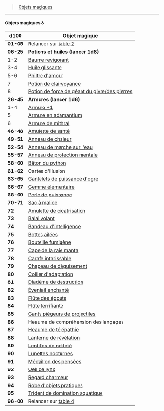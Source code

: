 ﻿---
!GenericItem
Id: magicitems_hd.md#objets-magiques-3
ParentLink: magicitems_hd.md#objets-magiques
Name: Objets magiques 3
ParentName: Objets magiques
NameLevel: 4
Attributes: {}
---
> [Objets magiques](hd_magicitems.md)

---

#### Objets magiques 3

|d100|Objet magique|
|---|---|
|**01-05**|Relancer sur [table 2](hd_magicitems_objets_magiques_2.md)|
|**06-25**|**Potions et huiles (lancer 1d8)**|
|1-2|[Baume revigorant](hd_magicitems_az_baume_revigorant.md)|
|3-4|[Huile glissante](hd_magicitems_az_huile_glissante.md)|
|5-6|[Philtre d'amour](hd_magicitems_az_philtre_damour.md)|
|7|[Potion de clairvoyance](hd_magicitems_az_potion_de_clairvoyance.md)|
|8|[Potion de force de géant du givre/des pierres](hd_magicitems_az_potion_de_force_de_geant.md)|
|**26-45**|**Armures (lancer 1d6)**|
|1-4|[Armure +1](hd_magicitems_az_armure_1_2_ou_3.md)|
|5|[Armure en adamantium](hd_magicitems_az_armure_en_adamantium.md)|
|6|[Armure de mithral](hd_magicitems_az_armure_de_mithral.md)|
|**46-48**|[Amulette de santé](hd_magicitems_az_amulette_de_sante.md)|
|**49-51**|[Anneau de chaleur](hd_magicitems_az_anneau_de_chaleur.md)|
|**52-54**|[Anneau de marche sur l'eau](hd_magicitems_az_anneau_de_marche_sur_leau.md)|
|**55-57**|[Anneau de protection mentale](hd_magicitems_az_anneau_de_protection_mentale.md)|
|**58-60**|[Bâton du python](hd_magicitems_az_baton_du_python.md)|
|**61-62**|[Cartes d'illusion](hd_magicitems_az_cartes_dillusion.md)|
|**63-65**|[Gantelets de puissance d'ogre](hd_magicitems_az_gantelets_de_puissance_dogre.md)|
|**66-67**|[Gemme élémentaire](hd_magicitems_az_gemme_elementaire.md)|
|**68-69**|[Perle de puissance](hd_magicitems_az_perle_de_puissance.md)|
|**70-71**|[Sac à malice](hd_magicitems_az_sac_a_malice.md)|
|**72**|[Amulette de cicatrisation](hd_magicitems_az_amulette_de_cicatrisation.md)|
|**73**|[Balai volant](hd_magicitems_az_balai_volant.md)|
|**74**|[Bandeau d'intelligence](hd_magicitems_az_bandeau_dintelligence.md)|
|**75**|[Bottes ailées](hd_magicitems_az_bottes_ailees.md)|
|**76**|[Bouteille fumigène](hd_magicitems_az_bouteille_fumigene.md)|
|**77**|[Cape de la raie manta](hd_magicitems_az_cape_de_la_raie_manta.md)|
|**78**|[Carafe intarissable](hd_magicitems_az_carafe_intarissable.md)|
|**79**|[Chapeau de déguisement](hd_magicitems_az_chapeau_de_deguisement.md)|
|**80**|[Collier d'adaptation](hd_magicitems_az_collier_dadaptation.md)|
|**81**|[Diadème de destruction](hd_magicitems_az_diademe_de_destruction.md)|
|**82**|[Éventail enchanté](hd_magicitems_az_eventail_enchante.md)|
|**83**|[Flûte des égouts](hd_magicitems_az_flute_des_egouts.md)|
|**84**|[Flûte terrifiante](hd_magicitems_az_flute_terrifiante.md)|
|**85**|[Gants piégeurs de projectiles](hd_magicitems_az_gants_piegeurs_de_projectiles.md)|
|**86**|[Heaume de compréhension des langages](hd_magicitems_az_heaume_de_comprehension_des_langages.md)|
|**87**|[Heaume de télépathie](hd_magicitems_az_heaume_de_telepathie.md)|
|**88**|[Lanterne de révélation](hd_magicitems_az_lanterne_de_revelation.md)|
|**89**|[Lentilles de netteté](hd_magicitems_az_lentilles_de_nettete.md)|
|**90**|[Lunettes nocturnes](hd_magicitems_az_lunettes_nocturnes.md)|
|**91**|[Médaillon des pensées](hd_magicitems_az_medaillon_des_pensees.md)|
|**92**|[Oeil de lynx](hd_magicitems_az_oeil_de_lynx.md)|
|**93**|[Regard charmeur](hd_magicitems_az_regard_charmeur.md)|
|**94**|[Robe d'objets pratiques](hd_magicitems_az_robe_dobjets_pratiques.md)|
|**95**|[Trident de domination aquatique](hd_magicitems_az_trident_de_domination_aquatique.md)|
|**96-00**|Relancer sur [table 4](hd_magicitems_objets_magiques_4.md)|

